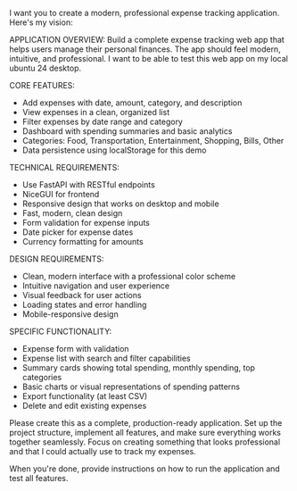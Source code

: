 I want you to create a modern, professional expense tracking application. Here's my vision:

APPLICATION OVERVIEW:
Build a complete expense tracking web app that helps users manage their personal finances. The app should feel modern, intuitive, and professional. I want to be able to test this web app on my local ubuntu 24 desktop.

CORE FEATURES:
- Add expenses with date, amount, category, and description
- View expenses in a clean, organized list
- Filter expenses by date range and category
- Dashboard with spending summaries and basic analytics
- Categories: Food, Transportation, Entertainment, Shopping, Bills, Other
- Data persistence using localStorage for this demo

TECHNICAL REQUIREMENTS:
- Use FastAPI with RESTful endpoints
- NiceGUI for frontend
- Responsive design that works on desktop and mobile
- Fast, modern, clean design
- Form validation for expense inputs
- Date picker for expense dates
- Currency formatting for amounts

DESIGN REQUIREMENTS:
- Clean, modern interface with a professional color scheme
- Intuitive navigation and user experience
- Visual feedback for user actions
- Loading states and error handling
- Mobile-responsive design

SPECIFIC FUNCTIONALITY:
- Expense form with validation
- Expense list with search and filter capabilities
- Summary cards showing total spending, monthly spending, top categories
- Basic charts or visual representations of spending patterns
- Export functionality (at least CSV)
- Delete and edit existing expenses

Please create this as a complete, production-ready application. Set up the project structure, implement all features, and make sure everything works together seamlessly. Focus on creating something that looks professional and that I could actually use to track my expenses.

When you're done, provide instructions on how to run the application and test all features.
